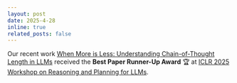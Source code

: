 ```yaml
---
layout: post
date: 2025-4-28
inline: true
related_posts: false
---
```


Our recent work [When More is Less: Understanding Chain-of-Thought Length in LLMs](https://arxiv.org/pdf/2502.07266) received the **Best Paper Runner-Up Award** 🏆 at [ICLR 2025 Workshop on Reasoning and Planning for LLMs](https://workshop-llm-reasoning-planning.github.io/).
<!-- I will give a talk at the University of Michigan on Feb 12. -->